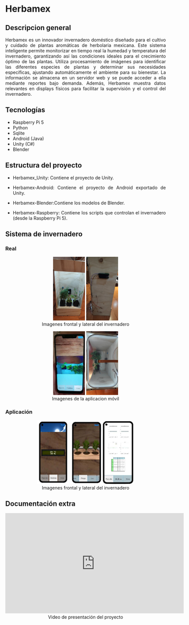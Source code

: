 # Herbamex

## Descripcion general
<p style="text-align: justify;">Herbamex es un innovador invernadero doméstico diseñado para el cultivo y cuidado de plantas aromáticas de herbolaria mexicana. Este sistema inteligente permite monitorizar en tiempo real la humedad y temperatura del invernadero, garantizando así las condiciones ideales para el crecimiento óptimo de las plantas. Utiliza procesamiento de imágenes para identificar las diferentes especies de plantas y determinar sus necesidades específicas, ajustando automáticamente el ambiente para su bienestar. La información se almacena en un servidor web y se puede acceder a ella mediante reportes bajo demanda. Además, Herbamex muestra datos relevantes en displays físicos para facilitar la supervisión y el control del invernadero.</p>

## Tecnologías
* Raspberry Pi 5
* Python
* Sqlite
* Android (Java)
* Unity (C#)
* Blender

## Estructura del proyecto
* <p style="text-align: justify;"> Herbamex_Unity: Contiene el proyecto de Unity.<p>
* <p style="text-align: justify;"> Herbamex-Android: Contiene el proyecto de Android exportado de Unity.<p>
* <p style="text-align: justify;"> Herbamex-Blender:Contiene los modelos de Blender.<p>
* <p style="text-align: justify;"> Herbamex-Raspberry: Contiene los scripts que controlan el invernadero (desde la Raspberry Pi 5).<p>

## Sistema de invernadero

### Real

<p align="center"><img src="Imagenes\Frente.jpg" width=100 height=200></img> <img src="Imagenes\Lateral.jpg" width=100 height=200></img><br>Imagenes frontal y lateral del invernadero</p>

<p align="center"><img src="Imagenes\Vista.jpg" width=100 height=200></img> <img src="Imagenes\Superior.jpg" width=100 height=200></img><br>Imagenes de la aplicacion móvil</p>

### Aplicación

<p align="center"><img src="Imagenes\LCD.jpg" width=100 height=200></img> <img src="Imagenes\Riego.jpg" width=100 height=200></img><img src="Imagenes\Reporte.jpg" width=100 height=200></img><br>Imagenes frontal y lateral del invernadero</p>

## Documentación extra
<p align="center"><iframe width="560" height="315" src="https://www.youtube.com/embed/Byb33qHWKMc?si=yP_IuionyHQkcyaK&amp;start=1" title="YouTube video player" frameborder="0" allow="accelerometer; autoplay; clipboard-write; encrypted-media; gyroscope; picture-in-picture; web-share" referrerpolicy="strict-origin-when-cross-origin" allowfullscreen></iframe><br>Video de presentación del proyecto</p>